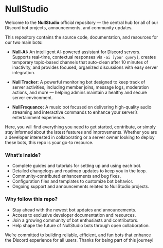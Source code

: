 

# NullStudio

Welcome to the **NullStudio** official repository — the central hub for all of our Discord bot projects, announcements, and community updates.

This repository contains the source code, documentation, and resources for our two main bots:

- **Null-AI:** An intelligent AI-powered assistant for Discord servers. Supports real-time, contextual responses via `-ai [your query]`, creates temporary topic-based channels that auto-clean after 10 minutes of inactivity, and provides focused, organized discussions with easy server integration.

* **Null Tracker:** A powerful monitoring bot designed to keep track of server activities, including member joins, message logs, moderation actions, and more — helping admins maintain a healthy and secure server environment.

* **NullFrequance:** A music bot focused on delivering high-quality audio streaming and interactive commands to enhance your server’s entertainment experience.

Here, you will find everything you need to get started, contribute, or simply stay informed about the latest features and improvements. Whether you are a developer interested in collaborating or a server owner looking to deploy these bots, this repo is your go-to resource.

### What’s inside?

* Complete guides and tutorials for setting up and using each bot.
* Detailed changelogs and roadmap updates to keep you in the loop.
* Community-contributed enhancements and bug fixes.
* Configuration files and templates to customize bot behavior.
* Ongoing support and announcements related to NullStudio projects.

### Why follow this repo?

* Stay ahead with the newest bot updates and announcements.
* Access to exclusive developer documentation and resources.
* Join a growing community of bot enthusiasts and contributors.
* Help shape the future of NullStudio bots through open collaboration.

We’re committed to building reliable, efficient, and fun bots that enhance the Discord experience for all users. Thanks for being part of this journey!

